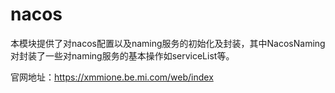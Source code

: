 # nacos

本模块提供了对nacos配置以及naming服务的初始化及封装，其中NacosNaming对封装了一些对naming服务的基本操作如serviceList等。

官网地址：https://xmmione.be.mi.com/web/index

